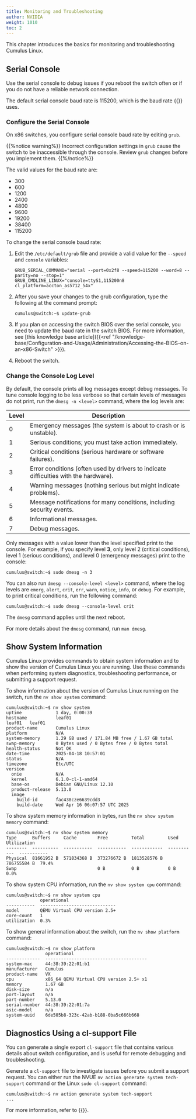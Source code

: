 ```yaml
---
title: Monitoring and Troubleshooting
author: NVIDIA
weight: 1010
toc: 2
---
```

This chapter introduces the basics for monitoring and troubleshooting Cumulus Linux.

## Serial Console

Use the serial console to debug issues if you reboot the switch often or if you do not have a reliable network connection.

The default serial console baud rate is 115200, which is the baud rate {{<exlink url="http://opencomputeproject.github.io/onie" text="ONIE">}} uses.

### Configure the Serial Console

On x86 switches, you configure serial console baud rate by editing `grub`.

{{%notice warning%}}
Incorrect configuration settings in `grub` cause the switch to be inaccessible through the console. Review `grub` changes before you implement them.
{{%/notice%}}

The valid values for the baud rate are:

- 300
- 600
- 1200
- 2400
- 4800
- 9600
- 19200
- 38400
- 115200

To change the serial console baud rate:

1. Edit the `/etc/default/grub` file and provide a valid value for the `--speed` and `console` variables:

   ```
   GRUB_SERIAL_COMMAND="serial --port=0x2f8 --speed=115200 --word=8 --parity=no --stop=1"
   GRUB_CMDLINE_LINUX="console=ttyS1,115200n8 cl_platform=accton_as5712_54x"
   ```

2. After you save your changes to the grub configuration, type the following at the command prompt:

   ```
   cumulus@switch:~$ update-grub
   ```

3. If you plan on accessing the switch BIOS over the serial console, you need to update the baud rate in the switch BIOS. For more information, see [this knowledge base article]({{<ref "/knowledge-base/Configuration-and-Usage/Administration/Accessing-the-BIOS-on-an-x86-Switch" >}}).

4. Reboot the switch.

### Change the Console Log Level

By default, the console prints all log messages except debug messages. To tune console logging to be less verbose so that certain levels of messages do not print, run the `dmesg -n <level>` command, where the log levels are:

| Level | Description                                                                          |
| ----- | ------------------------------------------------------------------------------------ |
| 0     | Emergency messages (the system is about to crash or is unstable).                    |
| 1     | Serious conditions; you must take action immediately.                                |
| 2     | Critical conditions (serious hardware or software failures).                         |
| 3     | Error conditions (often used by drivers to indicate difficulties with the hardware). |
| 4     | Warning messages (nothing serious but might indicate problems).                      |
| 5     | Message notifications for many conditions, including security events.                |
| 6     | Informational messages.                                                              |
| 7     | Debug messages.                                                                      |

Only messages with a value lower than the level specified print to the console. For example, if you specify level **3**, only level 2 (critical conditions), level 1 (serious conditions), and level 0 (emergency messages) print to the console:

```
cumulus@switch:~$ sudo dmesg -n 3
```

You can also run `dmesg --console-level <level>` command, where the log levels are `emerg`, `alert`, `crit`, `err`, `warn`, `notice`, `info`, or `debug`. For example, to print critical conditions, run the following command:

```
cumulus@switch:~$ sudo dmesg --console-level crit
```

The `dmesg` command applies until the next reboot.

For more details about the `dmesg` command, run `man dmesg`.

## Show System Information

Cumulus Linux provides commands to obtain system information and to show the version of Cumulus Linux you are running. Use these commands when performing system diagnostics, troubleshooting performance, or submitting a support request.

To show information about the version of Cumulus Linux running on the switch, run the `nv show system` command:

```
cumulus@switch:~$ nv show system
uptime             1 day, 0:00:39                                                 
hostname           leaf01                                         leaf01   leaf01 
product-name       Cumulus Linux                                                  
platform           N/A                                                            
system-memory      1.29 GB used / 171.84 MB free / 1.67 GB total                  
swap-memory        0 Bytes used / 0 Bytes free / 0 Bytes total                    
health-status      Not OK                                                         
date-time          2025-04-18 10:57:01                                            
status             N/A                                                            
timezone           Etc/UTC                                                        
version                                                                           
  onie             N/A                                                            
  kernel           6.1.0-cl-1-amd64                                               
  base-os          Debian GNU/Linux 12.10                                         
  product-release  5.13.0                                                         
  image                                                                           
    build-id       fac438cze6639cdd3                                              
    build-date     Wed Apr 16 06:07:57 UTC 2025
```

To show system memory information in bytes, run the `nv show system memory` command:

```
cumulus@switch:~$ nv show system memory
Type      Buffers     Cache        Free         Total         Used         Utilization
--------  ----------  -----------  -----------  ------------  -----------  -----------
Physical  81661952 B  571834368 B  373276672 B  1813528576 B  786755584 B  79.4%
Swap                               0 B          0 B           0 B          0.0%
```

To show system CPU information, run the `nv show system cpu` command:

```
cumulus@switch:~$ nv show system cpu
             operational                  
-----------  -----------------------------
model        QEMU Virtual CPU version 2.5+
core-count   1                            
utilization  0.3%
```

To show general information about the switch, run the `nv show platform` command:

```
cumulus@switch:~$ nv show platform
               operational 
-------------  ---------------------------------------
system-mac     44:38:39:22:01:b1                               
manufacturer   Cumulus                                         
product-name   VX                                              
cpu            x86_64 QEMU Virtual CPU version 2.5+ x1         
memory         1.67 GB                                         
disk-size      n/a                                             
port-layout    n/a                                             
part-number    5.13.0                                          
serial-number  44:38:39:22:01:7a                               
asic-model     n/a                                             
system-uuid    6de505b8-323c-42ab-b188-0ba5c666b668
```
<!-- vale off -->
## Diagnostics Using a cl-support File
<!-- vale on -->
You can generate a single export `cl-support` file that contains various details about switch configuration, and is useful for remote debugging and troubleshooting.

Generate a `cl-support` file to investigate issues before you submit a support request. You can either run the NVUE `nv action generate system tech-support` command or the Linux `sudo cl-support` command:

```
cumulus@switch:~$ nv action generate system tech-support
...
```

For more information, refer to {{<link url="Understanding-the-cl-support-Output-File">}}.
